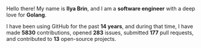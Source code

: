 Hello there! My name is **Ilya Brin**, and I am a **software engineer** with a deep love for **Golang**.

I have been using GitHub for the past **14 years**, and during that time, I have made **5830** contributions, opened **283** issues, submitted **177** pull requests, and contributed to **13** open-source projects.
